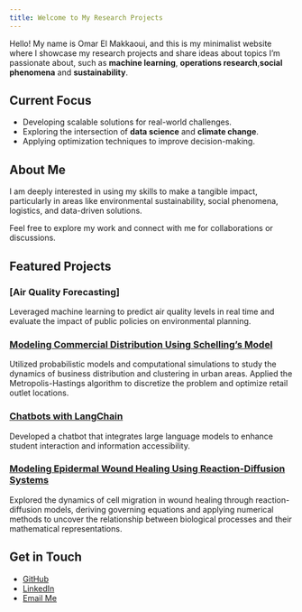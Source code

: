 ```yaml
---
title: Welcome to My Research Projects
---
```



Hello! My name is Omar El Makkaoui, and this is my minimalist website where I showcase my research projects and share ideas about topics I’m passionate about, such as **machine learning**, **operations research**,**social phenomena** and **sustainability**.

## Current Focus
- Developing scalable solutions for real-world challenges.
- Exploring the intersection of **data science** and **climate change**.
- Applying optimization techniques to improve decision-making.

## About Me
I am deeply interested in using my skills to make a tangible impact, particularly in areas like environmental sustainability, social phenomena, logistics, and data-driven solutions.

Feel free to explore my work and connect with me for collaborations or discussions.

## Featured Projects
### [Air Quality Forecasting]
Leveraged machine learning to predict air quality levels in real time and evaluate the impact of public policies on environmental planning.

### [Modeling Commercial Distribution Using Schelling’s Model](#)
Utilized probabilistic models and computational simulations to study the dynamics of business distribution and clustering in urban areas. Applied the Metropolis-Hastings algorithm to discretize the problem and optimize retail outlet locations.

### [Chatbots with LangChain](#)
Developed a chatbot that integrates large language models to enhance student interaction and information accessibility.

### [Modeling Epidermal Wound Healing Using Reaction-Diffusion Systems](https://github.com/OmarElMakkaoui/Projects/blob/48e643f70beb7263d391a06d1ff7ac7e8b05ab88/Modelling%20epidermal%20wound%20healing.pdf)

Explored the dynamics of cell migration in wound healing through reaction-diffusion models, deriving governing equations and applying numerical methods to uncover the relationship between biological processes and their mathematical representations.



## Get in Touch
- [GitHub](https://github.com/OmarElMakkaoui)
- [LinkedIn](www.linkedin.com/in/omar-e-9512b534c298)
- [Email Me](omar.elmakkaoui@student-cs.fr)
